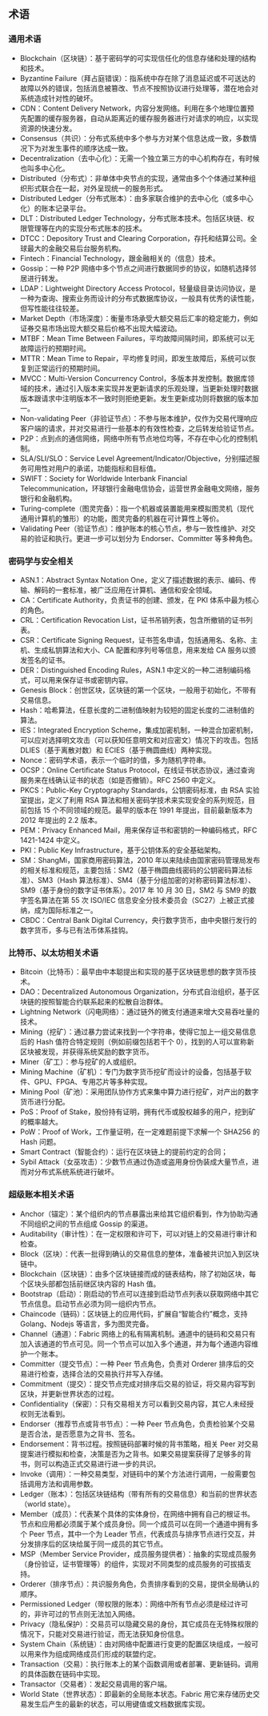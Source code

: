 ## 术语

### 通用术语

* Blockchain（区块链）：基于密码学的可实现信任化的信息存储和处理的结构和技术。
* Byzantine Failure（拜占庭错误）：指系统中存在除了消息延迟或不可送达的故障以外的错误，包括消息被篡改、节点不按照协议进行处理等，潜在地会对系统造成针对性的破坏。
* CDN：Content Delivery Network，内容分发网络。利用在多个地理位置预先配置的缓存服务器，自动从距离近的缓存服务器进行对请求的响应，以实现资源的快速分发。
* Consensus（共识）：分布式系统中多个参与方对某个信息达成一致，多数情况下为对发生事件的顺序达成一致。
* Decentralization（去中心化）：无需一个独立第三方的中心机构存在，有时候也叫多中心化。
* Distributed（分布式）：非单体中央节点的实现，通常由多个个体通过某种组织形式联合在一起，对外呈现统一的服务形式。
* Distributed Ledger（分布式账本）：由多家联合维护的去中心化（或多中心化）的账本记录平台。
* DLT：Distributed Ledger Technology，分布式账本技术。包括区块链、权限管理等在内的实现分布式账本的技术。
* DTCC：Depository Trust and Clearing Corporation，存托和结算公司。全球最大的金融交易后台服务机构。
* Fintech：Financial Technology，跟金融相关的（信息）技术。
* Gossip：一种 P2P 网络中多个节点之间进行数据同步的协议，如随机选择邻居进行转发。
* LDAP：Lightweight Directory Access Protocol，轻量级目录访问协议，是一种为查询、搜索业务而设计的分布式数据库协议，一般具有优秀的读性能，但写性能往往较差。
* Market Depth（市场深度）：衡量市场承受大额交易后汇率的稳定能力，例如证券交易市场出现大额交易后价格不出现大幅波动。
* MTBF：Mean Time Between Failures，平均故障间隔时间，即系统可以无故障运行的预期时间。
* MTTR：Mean Time to Repair，平均修复时间，即发生故障后，系统可以恢复到正常运行的预期时间。
* MVCC：Multi-Version Concurrency Control，多版本并发控制。数据库领域的技术，通过引入版本来实现并发更新请求的乐观处理，当更新处理时数据版本跟请求中注明版本不一致时则拒绝更新。发生更新成功则将数据的版本加一。
* Non-validating Peer（非验证节点）：不参与账本维护，仅作为交易代理响应客户端的请求，并对交易进行一些基本的有效性检查，之后转发给验证节点。
* P2P：点到点的通信网络，网络中所有节点地位均等，不存在中心化的控制机制。
* SLA/SLI/SLO：Service Level Agreement/Indicator/Objective，分别描述服务可用性对用户的承诺，功能指标和目标值。
* SWIFT：Society for Worldwide Interbank Financial Telecommunication，环球银行金融电信协会，运营世界金融电文网络，服务银行和金融机构。
* Turing-complete（图灵完备）：指一个机器或装置能用来模拟图灵机（现代通用计算机的雏形）的功能，图灵完备的机器在可计算性上等价。
* Validating Peer（验证节点）：维护账本的核心节点，参与一致性维护、对交易的验证和执行。更进一步可以划分为 Endorser、Committer 等多种角色。

### 密码学与安全相关
* ASN.1：Abstract Syntax Notation One，定义了描述数据的表示、编码、传输、解码的一套标准，被广泛应用在计算机、通信和安全领域。
* CA：Certificate Authority，负责证书的创建、颁发，在 PKI 体系中最为核心的角色。
* CRL：Certification Revocation List，证书吊销列表，包含所撤销的证书列表。
* CSR：Certificate Signing Request，证书签名申请，包括通用名、名称、主机、生成私钥算法和大小、CA 配置和序列号等信息，用来发给 CA 服务以颁发签名的证书。
* DER：Distinguished Encoding Rules，ASN.1 中定义的一种二进制编码格式，可以用来保存证书或密钥内容。
* Genesis Block：创世区块，区块链的第一个区块，一般用于初始化，不带有交易信息。
* Hash：哈希算法，任意长度的二进制值映射为较短的固定长度的二进制值的算法。
* IES：Integrated Encryption Scheme，集成加密机制，一种混合加密机制，可以应对选择明文攻击（可以获知任意明文和对应密文）情况下的攻击。包括 DLIES（基于离散对数）和 ECIES（基于椭圆曲线）两种实现。
* Nonce：密码学术语，表示一个临时的值，多为随机字符串。
* OCSP：Online Certificate Status Protocol，在线证书状态协议，通过查询服务来在线确认证书的状态（如是否撤销）。RFC 2560 中定义。
* PKCS：Public-Key Cryptography Standards，公钥密码标准，由 RSA 实验室提出，定义了利用 RSA 算法和相关密码学技术来实现安全的系列规范，目前包括 15 个不同领域的规范。最早的版本在 1991 年提出，目前最新版本为 2012 年提出的 2.2 版本。
* PEM：Privacy Enhanced Mail，用来保存证书和密钥的一种编码格式，RFC 1421-1424 中定义。
* PKI：Public Key Infrastructure，基于公钥体系的安全基础架构。
* SM：ShangMi，国家商用密码算法，2010 年以来陆续由国家密码管理局发布的相关标准和规范，主要包括：SM2（基于椭圆曲线密码的公钥密码算法标准）、SM3（Hash 算法标准）、SM4（基于分组加密的对称密码算法标准）、SM9（基于身份的数字证书体系）。2017 年 10 月 30 日，SM2 与 SM9 的数字签名算法在第 55 次 ISO/IEC 信息安全分技术委员会（SC27）上被正式接纳，成为国际标准之一。
* CBDC：Central Bank Digital Currency，央行数字货币，由中央银行发行的数字货币，多与已有法币体系挂钩。

### 比特币、以太坊相关术语

* Bitcoin（比特币）：最早由中本聪提出和实现的基于区块链思想的数字货币技术。
* DAO：Decentralized Autonomous Organization，分布式自治组织，基于区块链的按照智能合约联系起来的松散自治群体。
* Lightning Network（闪电网络）：通过链外的微支付通道来增大交易吞吐量的技术。
* Mining（挖矿）：通过暴力尝试来找到一个字符串，使得它加上一组交易信息后的 Hash 值符合特定规则（例如前缀包括若干个 0），找到的人可以宣称新区块被发现，并获得系统奖励的数字货币。
* Miner（矿工）：参与挖矿的人或组织。
* Mining Machine（矿机）：专门为数字货币挖矿而设计的设备，包括基于软件、GPU、FPGA、专用芯片等多种实现。
* Mining Pool（矿池）：采用团队协作方式来集中算力进行挖矿，对产出的数字货币进行分配。
* PoS：Proof of Stake，股份持有证明，拥有代币或股权越多的用户，挖到矿的概率越大。
* PoW：Proof of Work，工作量证明，在一定难题前提下求解一个 SHA256 的 Hash 问题。
* Smart Contract（智能合约）：运行在区块链上的提前约定的合同；
* Sybil Attack（女巫攻击）：少数节点通过伪造或盗用身份伪装成大量节点，进而对分布式系统系统进行破坏。

### 超级账本相关术语

* Anchor（锚定）：某个组织内的节点暴露出来给其它组织看到，作为协助沟通不同组织之间的节点组成 Gossip 的渠道。
* Auditability（审计性）：在一定权限和许可下，可以对链上的交易进行审计和检查。
* Block（区块）：代表一批得到确认的交易信息的整体，准备被共识加入到区块链中。
* Blockchain（区块链）：由多个区块链接而成的链表结构，除了初始区块，每个区块头部都包括前继区块内容的 Hash 值。
* Bootstrap（启动）：刚启动的节点可以连接到启动节点列表以获取网络中其它节点信息。启动节点必须为同一组织内节点。
* Chaincode（链码）：区块链上的应用代码，扩展自“智能合约”概念，支持 Golang、Nodejs 等语言，多为图灵完备。
* Channel（通道）：Fabric 网络上的私有隔离机制。通道中的链码和交易只有加入该通道的节点可见。同一个节点可以加入多个通道，并为每个通道内容维护一个账本。
* Committer（提交节点）：一种 Peer 节点角色，负责对 Orderer 排序后的交易进行检查，选择合法的交易执行并写入存储。
* Commitment（提交）：提交节点完成对排序后交易的验证，将交易内容写到区块，并更新世界状态的过程。
* Confidentiality（保密）：只有交易相关方可以看到交易内容，其它人未经授权则无法看到。
* Endorser（推荐节点或背书节点）：一种 Peer 节点角色，负责检验某个交易是否合法，是否愿意为之背书、签名。
* Endorsement：背书过程。按照链码部署时候的背书策略，相关 Peer 对交易提案进行模拟和检查，决策是否为之背书。如果交易提案获得了足够多的背书，则可以构造正式交易进行进一步的共识。
* Invoke（调用）：一种交易类型，对链码中的某个方法进行调用，一般需要包括调用方法和调用参数。
* Ledger（账本）：包括区块链结构（带有所有的交易信息）和当前的世界状态（world state）。
* Member（成员）：代表某个具体的实体身份，在网络中拥有自己的根证书。节点和应用都必须属于某个成员身份。同一个成员可以在同一个通道中拥有多个 Peer 节点，其中一个为 Leader 节点，代表成员与排序节点进行交互，并分发排序后的区块给属于同一成员的其它节点。
* MSP（Member Service Provider，成员服务提供者）：抽象的实现成员服务（身份验证，证书管理等）的组件，实现对不同类型的成员服务的可拔插支持。
* Orderer（排序节点）：共识服务角色，负责排序看到的交易，提供全局确认的顺序。
* Permissioned Ledger（带权限的账本）：网络中所有节点必须是经过许可的，非许可过的节点则无法加入网络。
* Privacy（隐私保护）：交易员可以隐藏交易的身份，其它成员在无特殊权限的情况下，只能对交易进行验证，而无法获知身份信息。
* System Chain（系统链）：由对网络中配置进行变更的配置区块组成，一般可以用来作为组成网络成员们形成的联盟约定。
* Transaction（交易）：执行账本上的某个函数调用或者部署、更新链码。调用的具体函数在链码中实现。
* Transactor（交易者）：发起交易调用的客户端。
* World State（世界状态）：即最新的全局账本状态。Fabric 用它来存储历史交易发生后产生的最新的状态，可以用键值或文档数据库实现。
